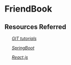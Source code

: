 <h1><strong> FriendBook </strong></h1>

<h2> Resources Referred </h2>
<ul> 
    <i>
        <a href="https://learngitbranching.js.org/">GIT tutorials </a>
         </i> 
</ul>
<ul> 
    <i>
        <a href="https://www.udemy.com/share/102gCYAEMac1tWR3wF/"> SpringBoot
        </a>
</i>
</ul>
<ul> 
    <i>
        <a href="https://www.youtube.com/watch?v=DLX62G4lc44"> React.js
        </a>
         </i>
     </ul>
